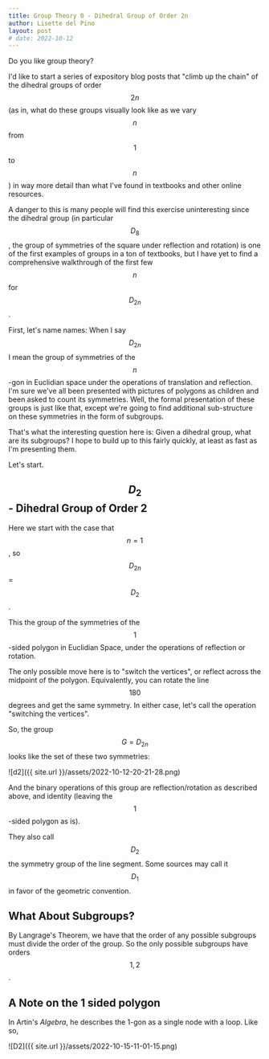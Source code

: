 ```yaml
---
title: Group Theory 0 - Dihedral Group of Order 2n
author: Lisette del Pino
layout: post
# date: 2022-10-12
---
```


<script type="text/javascript" async
  src="https://cdn.mathjax.org/mathjax/latest/MathJax.js?config=TeX-MML-AM_CHTML">
</script>

Do you like group theory?

I'd like to start a series of expository blog posts that "climb up the chain" of the dihedral groups of order $$2n$$ (as in, what do these groups visually look like as we vary $$n$$ from $$1$$ to $$n$$) in way more detail than what I've found in textbooks and other online resources. 

A danger to this is many people will find this exercise uninteresting since the dihedral group (in particular $$D_8$$, the group of symmetries of the square under reflection and rotation) is one of the first examples of groups in a ton of textbooks, but I have yet to find a comprehensive walkthrough of the first few $$n$$ for $$D_{2n}$$.

First, let's name names: When I say $$D_{2n}$$ I mean the group of symmetries of the $$n$$-gon in Euclidian space under the operations of translation and reflection. I'm sure we've all been presented with pictures of polygons as children and been asked to count its symmetries. Well, the formal presentation of these groups is just like that, except we're going to find additional sub-structure on these symmetries in the form of subgroups. 

That's what the interesting question here is: Given a dihedral group, what are its subgroups?
I hope to build up to this fairly quickly, at least as fast as I'm presenting them. 

Let's start. 

## $$D_2$$ - Dihedral Group of Order 2

Here we start with the case that $$n=1$$, so $$D_{2n}$$ = $$D_2$$. 

This the group of the symmetries of the $$1$$-sided polygon in Euclidian Space, under the operations of reflection or rotation. 

The only possible move here is to "switch the vertices", or reflect across the midpoint of the polygon. Equivalently, you can rotate the line $$180$$ degrees and get the same symmetry. In either case, let's call the operation "switching the vertices".


So, the group $$G = D_{2n} $$ looks like the set of these two symmetries:

<!-- ![](/assets/2022-10-12-20-21-28.png) -->

![d2]({{ site.url }}/assets/2022-10-12-20-21-28.png)

And the binary operations of this group are reflection/rotation as described above, and identity (leaving the $$1$$-sided polygon as is).

They also call $$D_{2}$$ the symmetry group of the line segment. Some sources may call it $$D_1$$ in favor of the geometric convention. 

## What About Subgroups?

By Langrage's Theorem, we have that the order of any possible subgroups must divide the order of the group. So the only possible subgroups have orders $$1,2$$.

<!-- Trivial subgroup of identity -->

## A Note on the $1$ sided polygon

In Artin's *Algebra*, he describes the 1-gon as a single node with a loop. Like so, 

<!-- ![Need to draw this a little nicer...](assets/2022-10-15-11-01-15.png) -->

![D2]({{ site.url }}/assets/2022-10-15-11-01-15.png)